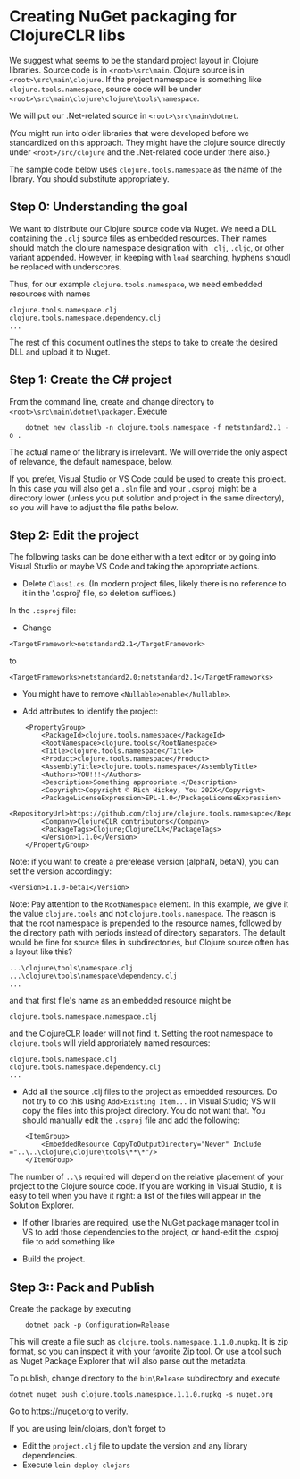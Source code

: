 # Creating NuGet packaging for ClojureCLR libs

We suggest what seems to be the standard project layout in Clojure libraries.  Source code is in `<root>\src\main`.  Clojure source is in `<root>\src\main\clojure`. 
 If the project namespace is something like `clojure.tools.namespace`, source code will be under `<root>\src\main\clojure\clojure\tools\namespace`. 

 We will put our .Net-related source in `<root>\src\main\dotnet`.

(You might run into older libraries that were developed before we standardized on this approach.  They might have the clojure source directly under `<root>/src/clojure` and the .Net-related code under there also.}

The sample code below uses `clojure.tools.namespace` as the name of the library.  You should substitute appropriately.

## Step 0: Understanding the goal

We want to distribute our Clojure source code via Nuget.  We need a DLL containing the `.clj` source files as embedded resources.  Their names should match the clojure namespace designation with `.clj`, `.cljc`, or other variant appended.  However, in keeping with `load` searching, hyphens shoudl be replaced with underscores.

Thus, for our example `clojure.tools.namespace`, we need embedded resources with names

```
clojure.tools.namespace.clj
clojure.tools.namespace.dependency.clj
...
```

The rest of this document outlines the steps to take to create the desired DLL and upload it to Nuget.

## Step 1: Create the C# project

From the command line, create and change directory to `<root>\src\main\dotnet\packager`. Execute

```
	dotnet new classlib -n clojure.tools.namespace -f netstandard2.1 -o . 
```
The actual name of the library is irrelevant.  We will override the only aspect of relevance, the default namespace, below.

If you prefer, Visual Studio or VS Code could be used to create this project.  In this case you will also get a `.sln` file and your `.csproj` might be a directory lower (unless you put solution and project in the same directory), so you will have to adjust the file paths below.

## Step 2: Edit the project
	
The following tasks can be done either with a text editor or by going into Visual Studio or maybe VS Code and taking the appropriate actions.

* Delete `Class1.cs`. (In modern project files, likely there is no reference to it in the '.csproj' file, so deletion suffices.)
	
In the `.csproj` file:

* Change 

```
<TargetFramework>netstandard2.1</TargetFramework>
```
 
 to 
 
 ```
 <TargetFrameworks>netstandard2.0;netstandard2.1</TargetFrameworks>
 ```

 * You might have to remove `<Nullable>enable</Nullable>`.

* Add attributes to identify the project:

```
	<PropertyGroup>
		<PackageId>clojure.tools.namespace</PackageId>
		<RootNamespace>clojure.tools</RootNamespace>		
		<Title>clojure.tools.namespace</Title>
		<Product>clojure.tools.namespace</Product>
		<AssemblyTitle>clojure.tools.namespace</AssemblyTitle>
		<Authors>YOU!!!</Authors>
		<Description>Something appropriate.</Description>
		<Copyright>Copyright © Rich Hickey, You 202X</Copyright>
		<PackageLicenseExpression>EPL-1.0</PackageLicenseExpression>
		<RepositoryUrl>https://github.com/clojure/clojure.tools.namesapce</RepositoryUrl>
		<Company>ClojureCLR contributors</Company>
		<PackageTags>Clojure;ClojureCLR</PackageTags>
		<Version>1.1.0</Version> 
	</PropertyGroup>
```
	
Note: if you want to create a prerelease version (alphaN, betaN), you can set the version accordingly:

```
<Version>1.1.0-beta1</Version> 
```

Note: Pay attention to the `RootNamespace` element.  In this example, we give it the value `clojure.tools` and not `clojure.tools.namespace`.  The reason is that the root namespace is prepended to the resource names, followed by the directory path with periods instead of directory separators.  The default would be fine for source files in subdirectories, but Clojure source often has a layout like this?

```
...\clojure\tools\namespace.clj
...\clojure\tools\namespace\dependency.clj
...
```

and that first file's name as an embedded resource might be

```
clojure.tools.namespace.namespace.clj
```

and the ClojureCLR loader will not find it. Setting the root namespace to `clojure.tools` will yield approriately named resources:


```
clojure.tools.namespace.clj
clojure.tools.namespace.dependency.clj
...
```


* Add all the source .clj files to the project as embedded resources.   Do not try to do this using `Add>Existing Item...` in Visual Studio; VS will copy the files into this project directory.  You do not want that. You should manually edit the `.csproj` file and add the following:  

```
	<ItemGroup>
		<EmbeddedResource CopyToOutputDirectory="Never" Include ="..\..\clojure\clojure\tools\**\*"/>
	</ItemGroup>
```

The number of `..\`s required will depend on the relative placement of your project to the Clojure source code.  If you are working in Visual Studio, it is easy to tell when you have it right:  a list of the files will appear in the Solution Explorer.

* If other libraries are required, use the NuGet package manager tool in VS to add those dependencies to the project, or hand-edit the .csproj file to add something like

	<ItemGroup>
		<PackageReference Include="clr.tools.reader" Version="1.3.4" />
	</ItemGroup>
	
		
* Build the project.


## Step 3:: Pack and Publish

Create the package by executing

```
    dotnet pack -p Configuration=Release
```	

This will create a file such as `clojure.tools.namespace.1.1.0.nupkg`.  It is zip format, so you can inspect it with your favorite Zip tool.  Or use a tool such as Nuget Package Explorer that will also parse out the metadata.

To publish, change directory to the `bin\Release` subdirectory and execute

```
dotnet nuget push clojure.tools.namespace.1.1.0.nupkg -s nuget.org
```

Go to https://nuget.org to verify.

If you are using lein/clojars, don't forget to

* Edit the `project.clj` file to update the version and any library dependencies.
* Execute  `lein deploy clojars` 







	
